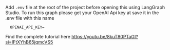 Add `.env` file at the root of the project before opening this using LangGraph Studio.
To run this graph please get your OpenAI Api key at save it in the .env file with this name

```
  OPENAI_API_KEY=

```

Find the complete tutorial here
https://youtu.be/8kuT80PTaGI?si=lFtXYhB65jqmcVS5


